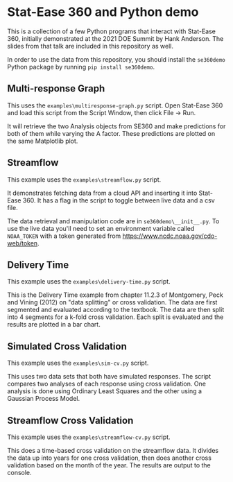 # Stat-Ease 360 and Python demo

This is a collection of a few Python programs that interact with Stat-Ease 360,
initially demonstrated at the 2021 DOE Summit by Hank Anderson. The slides
from that talk are included in this repository as well.

In order to use the data from this repository, you should install the `se360demo`
Python package by running `pip install se360demo`.

## Multi-response Graph

This uses the `examples\multiresponse-graph.py` script. Open Stat-Ease 360 and
load this script from the Script Window, then click File -> Run.

It will retrieve the two Analysis objects from SE360 and make predictions for
both of them while varying the A factor. These predictions are plotted on the
same Matplotlib plot.

## Streamflow

This example uses the `examples\streamflow.py` script.

It demonstrates fetching data from a cloud API and inserting it into
Stat-Ease 360. It has a flag in the script to toggle between live data and
a csv file.

The data retrieval and manipulation code are in `se360demo\__init__.py`.
To use the live data you'll need to set an environment variable called
`NOAA_TOKEN` with a token generated from https://www.ncdc.noaa.gov/cdo-web/token.

## Delivery Time

This example uses the `examples\delivery-time.py` script.

This is the Delivery Time example from chapter 11.2.3 of Montgomery, Peck and
Vining (2012) on "data splitting" or cross validation. The data are first
segmented and evaluated according to the textbook. The data are then split into
4 segments for a k-fold cross validation. Each split is evaluated and the
results are plotted in a bar chart.

## Simulated Cross Validation

This example uses the `examples\sim-cv.py` script.

This uses two data sets that both have simulated responses. The script compares
two analyses of each response using cross validation. One analysis is done using
Ordinary Least Squares and the other using a Gaussian Process Model.

## Streamflow Cross Validation

This example uses the `examples\streamflow-cv.py` script.

This does a time-based cross validation on the streamflow data. It divides the
data up into years for one cross validation, then does another cross validation
based on the month of the year. The results are output to the console.
